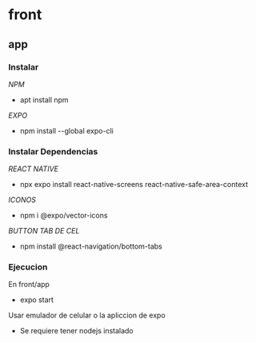 # front

## app

### Instalar

*NPM*
- apt install npm

*EXPO*

- npm install --global expo-cli

### Instalar Dependencias

*REACT NATIVE* 

- npx expo install react-native-screens react-native-safe-area-context

*ICONOS*

- npm i @expo/vector-icons

*BUTTON TAB DE CEL*

- npm install @react-navigation/bottom-tabs

### Ejecucion 

En front/app
- expo start

Usar emulador de celular o la apliccion de expo

- Se requiere tener nodejs instalado
